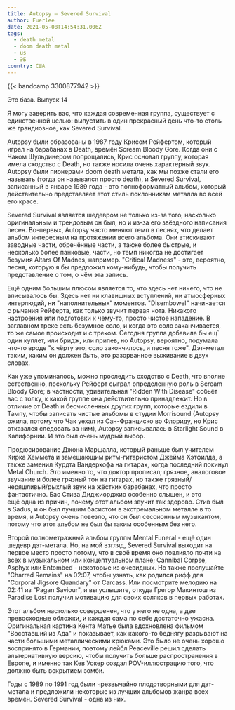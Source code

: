 ```yaml
---
title: Autopsy — Severed Survival
author: Fuerlee
date: 2021-05-08T14:54:31.006Z
tags:
  - death metal
  - doom death metal
  - us
  - ЭБ
country: США
---
```

{{< bandcamp 3300877942 >}}

Это база. Выпуск 14

Я могу заверить вас, что каждая современная группа, существует с единственной целью: выпустить в один прекрасный день что-то столь же грандиозное, как Severed Survival.

Autopsy были образованы в 1987 году Крисом Рейфертом, который играл на барабанах в Death, времён Scream Bloody Gore. Когда они с Чаком Шульдинером попрощались, Крис основал группу, которая имела сходство с Death, но также носила очень характерный звук. Autopsy были пионерами doom death метала, как мы позже стали его называть (тогда он назывался просто death), и Severed Survival, записанный в январе 1989 года - это полноформатный альбом, который действительно представляет этот стиль поклонникам металла во всей его красе.

Severed Survival является шедевром не только из-за того, насколько оригинальным и трендовым он был, но и из-за его звёздного написания песен. Во-первых, Autopsy часто меняют темп в песнях, что делает альбом интересным на протяжении всего альбома. Они втискивают заводные части, обречённые части, а также более быстрые, и несколько более панковые, части, но темп никогда не достигает безумия Altars Of Madnes, например. "Critical Madness" - это, вероятно, песня, которую я бы предложил кому-нибудь, чтобы получить представление о том, о чём эта запись.

Ещё одним большим плюсом является то, что здесь нет ничего, что не вписывалось бы. Здесь нет ни клавишных вступлений, ни атмосферных интерлюдий, ни "наполнительных" моментов. "Disembowel" начинается с рычания Рейферта, как только звучит первая нота. Никакого настроения или подготовки к чему-то, просто чистое нападение. В заглавном треке есть безумное соло, и когда это соло заканчивается, то же самое происходит и с треком. Сегодня группа добавила бы ещ` один куплет, или бридж, или припев, но Autopsy, вероятно, подумала что-то вроде "к чёрту это, соло закончилось, и песня тоже". Дэт-метал таким, каким он должен быть, это разорванное выживание в двух словах.

Как уже упоминалось, можно проследить сходство с Death, что вполне естественно, поскольку Рейферт сыграл определенную роль в Scream Bloody Gore; в частности, удивительная "Ridden With Disease" собьёт вас с толку, к какой группе она действительно принадлежит. Но в отличие от Death и бесчисленных других групп, которые ездили в Тампу, чтобы записать чистые альбомы в студии Morrisound (Autopsy ожила, потому что Чак уехал из Сан-Франциско во Флориду, но Крис отказался следовать за ним), Autopsy записывалась в Starlight Sound в Калифорнии. И это был очень мудрый выбор.

Продюсирование Джона Маршалла, который раньше был учителем Кирка Хеммета и замещающим ритм-гитаристом Джейма Хэтфилда, а также заменил Курдта Вандерхофа на гитарах, когда последний покинул Metal Church. Это именно то, что доктор прописал; грязное, аналоговое звучание и более грязный тон на гитарах, но также грязный/неряшливый/рыхлый звук на жёстких барабанах, что просто фантастично. Бас Стива Диджиорджио особенно слышен, и это ещё одна из причин, почему этот альбом звучит так здорово. Стив был в Sadus, и он был лучшим басистом в экстремальном металле в то время, и Autopsy очень повезло, что он был сессионным музыкантом, потому что этот альбом не был бы таким особенным без него.

Второй полнометражный альбом группы Mental Funeral - ещё один шедевр дэт-метала. Но, на мой взгляд, Severed Survival выходит на первое место просто потому, что в своё время оно повлияло почти на всех в музыкальном или концептуальном плане; Cannibal Corpse, Asphyx или Entombed - некоторые из очевидных. Но также послушайте "Charred Remains" на 02:07, чтобы узнать, как родился рифф для "Corporal Jigsore Quandary" от Carcass. Или посмотрите мелодию на 02:41 из "Pagan Saviour", и вы услышите, откуда Грегор Макинтош из Paradise Lost получил мотивацию для своих соляков в первых работах.

Этот альбом настолько совершенен, что у него не одна, а две превосходные обложки, и каждая сама по себе достаточно ужасна. Оригинальная картина Кента Матье была вдохновлена фильмом "Восставший из Ада" и показывает, как какого-то беднягу разрывают на части большими металлическими крюками. Это было не очень хорошо воспринято в Германии, поэтому лейбл Peaceville решил сделать альтернативную версию, чтобы получить больше распространения в Европе, и именно так Кев Уокер создал POV-иллюстрацию того, что должно быть вскрытием зомби.

Годы с 1989 по 1991 год были чрезвычайно плодотворными для дэт-метала и предложили некоторые из лучших альбомов жанра всех времён. Severed Survival - одна из них.